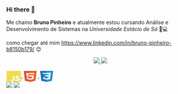 ### Hi there 👋
Me chamo **Bruno Pinheiro** e atualmente estou cursando Análise e Desenvolvimento de Sistemas na *Universidade Estácio de Sá*   💾💻

como chegar até mim  https://www.linkedin.com/in/bruno-pinheiro-b8150b179/ 😊
<div align="center">
  <a href="https://github.com/Bruunopinheiro">
  <img height="180em" src="https://github-readme-stats.vercel.app/api?username=Bruunopinheiro&show_icons=true&theme=dark&include_all_commits=true&count_private=true"/>
  <img height="180em" src="https://github-readme-stats.vercel.app/api/top-langs/?username=Bruunopinheiro&layout=compact&langs_count=7&theme=dark"/>
</div>
  <div style="display: inline_block"><br>
  <img align="center" alt="Bruno-Js" height="30" width="40" src="https://raw.githubusercontent.com/devicons/devicon/master/icons/javascript/javascript-plain.svg">
    <img align="center" alt="Bruno-HTML" height="30" width="40" src="https://raw.githubusercontent.com/devicons/devicon/master/icons/html5/html5-original.svg">
    <img align="center" alt="Bruno-CSS" height="30" width="40" src="https://raw.githubusercontent.com/devicons/devicon/master/icons/css3/css3-original.svg">
   
    
 
 <div>
   <a href="https://www.instagram.com/bruunnopiinheiro/" target="_blank"><img src="https://img.shields.io/badge/-Instagram-%23E4405F?style=for-the-badge&logo=instagram&logoColor=white" target="_blank"></a>
   <a href="https://www.linkedin.com/in/bruno-pinheiro-b8150b179/" target="_blank"><img src="https://img.shields.io/badge/-LinkedIn-%230077B5?style=for-the-badge&logo=linkedin&logoColor=white" target="_blank"></a> 
